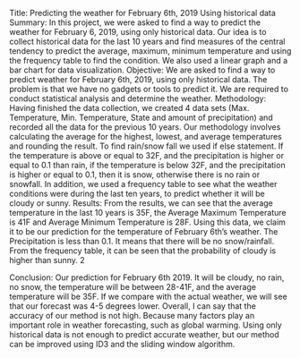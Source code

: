  Title: Predicting the weather for February 6th, 2019 Using historical data
Summary: In this project, we were asked to find a way to predict the weather for February 6, 2019, using only historical data. Our idea is to collect historical data for the last 10 years and find measures of the central tendency to predict the average, maximum, minimum temperature and using the frequency table to find the condition. We also used a linear graph and a bar chart for data visualization.
Objective: We are asked to find a way to predict weather for February 6th, 2019, using only historical data. The problem is that we have no gadgets or tools to predict it. We are required to conduct statistical analysis and determine the weather.
Methodology: Having finished the data collection, we created 4 data sets (Max. Temperature, Min. Temperature, State and amount of precipitation) and recorded all the data for the previous 10 years. Our methodology involves calculating the average for the highest, lowest, and average temperatures and rounding the result. To find rain/snow fall we used if else statement. If the temperature is above or equal to 32F, and the precipitation is higher or equal to 0.1 than rain, if the temperature is below 32F, and the precipitation is higher or equal to 0.1, then it is snow, otherwise there is no rain or snowfall. In addition, we used a frequency table to see what the weather conditions were during the last ten years, to predict whether it will be cloudy or sunny.
 Results: From the results, we can see that the average temperature in the last 10 years is 35F, the Average Maximum Temperature is 41F and Average Minimum Temperature is 28F. Using this data, we claim it to be our prediction for the temperature of February 6th’s weather. The Precipitation is less than 0.1. It means that there will be no snow/rainfall. From the frequency table, it can be seen that the probability of cloudy is higher than sunny.
2

  Conclusion:
Our prediction for February 6th 2019. It will be cloudy, no rain, no snow, the temperature will be between 28-41F, and the average temperature will be 35F. If we compare with the actual weather, we will see that our forecast was 4-5 degrees lower. Overall, I can say that the accuracy of our method is not high. Because many factors play an important role in weather forecasting, such as global warming. Using only historical data is not enough to predict accurate weather, but our method can be improved using ID3 and the sliding window algorithm.
